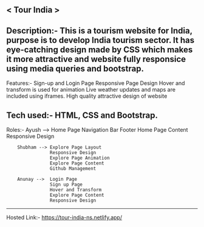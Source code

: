 < Tour India >
-------------------

Description:- This is a tourism website for India, purpose is to develop India tourism sector. It has eye-catching design made by CSS which makes it more attractive and website fully responsice using media queries and bootstrap.
-------------------------------------------------------------------

Features:-  Sign-up and Login Page
            Responsive Page Design
            Hover and transform is used for animation
            Live weather updates and maps are included using iframes.
            High quality attractive design of website

Tech used:- HTML, CSS and Bootstrap.
-------------------------------------------------------------------

Roles:-
        Ayush -->   Home Page
                    Navigation Bar
                    Footer
                    Home Page Content
                    Responsive Design

        Shubham --> Explore Page Layout
                    Responsive Design
                    Explore Page Animation
                    Explore Page Content
                    Github Management

        Anunay -->  Login Page
                    Sign up Page
                    Hover and Transform
                    Explore Page Content
                    Responsive Design
--------------------------------------------------------------------

Hosted Link:- https://tour-india-ns.netlify.app/
        
